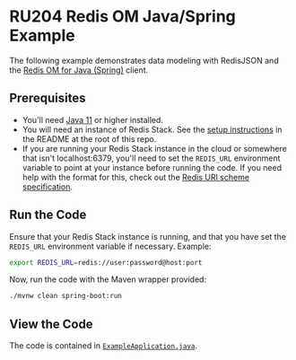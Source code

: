 # RU204 Redis OM Java/Spring Example

The following example demonstrates data modeling with RedisJSON and the [Redis OM for Java (Spring)](https://github.com/redis/redis-om-spring) client.

## Prerequisites

* You'll need [Java 11](https://sdkman.io/sdks) or higher installed.
* You will need an instance of Redis Stack.  See the [setup instructions](/README.md) in the README at the root of this repo.
* If you are running your Redis Stack instance in the cloud or somewhere that isn't localhost:6379, you'll need to set the `REDIS_URL` environment variable to point at your instance before running the code.  If you need help with the format for this, check out the [Redis URI scheme specification](https://www.iana.org/assignments/uri-schemes/prov/redis).

## Run the Code

Ensure that your Redis Stack instance is running, and that you have set the `REDIS_URL` environment variable if necessary.  Example:

```bash
export REDIS_URL=redis://user:password@host:port
```

Now, run the code with the Maven wrapper provided:

```bash
./mvnw clean spring-boot:run
```

## View the Code

The code is contained in [`ExampleApplication.java`](./src/main/java/com/redis/om/spring/example/ExampleApplication.java).
